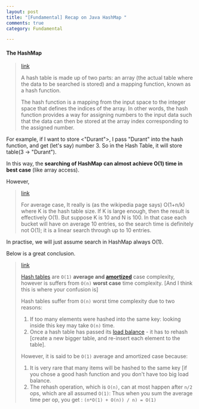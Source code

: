 ```yaml
---
layout: post
title: "[Fundamental] Recap on Java HashMap "
comments: true
category: Fundamental

---
```


#### The HashMap

<blockquote cite="http://www.sparknotes.com/cs/searching/hashtables/section1.html">
<div>
<a href="http://www.sparknotes.com/cs/searching/hashtables/section1.html">link</a>
</div>
<p>
A hash table is made up of two parts: an array (the actual table where the data to be searched is stored) and a mapping function, known as a hash function. 
</p>
<p>
The hash function is a mapping from the input space to the integer space that defines the indices of the array. In other words, the hash function provides a way for assigning numbers to the input data such that the data can then be stored at the array index corresponding to the assigned number.
</p>
</blockquote>

For example, if I want to store <"Durant">, I pass "Durant" into the hash function, and get (let's say) number 3. So in the Hash Table, it will store table(3 -> "Durant"). 

In this way, the __searching of HashMap can almost achieve  O(1) time in best case__ (like array access). 

However,

<blockquote cite="http://stackoverflow.com/a/9214421">
<div>
<a href="http://stackoverflow.com/a/9214421">link</a>
</div>
<p>
For average case, It really is (as the wikipedia page says) O(1+n/k) where K is the hash table size. If K is large enough, then the result is effectively O(1). But suppose K is 10 and N is 100. In that case each bucket will have on average 10 entries, so the search time is definitely not O(1); it is a linear search through up to 10 entries.
</p>
</blockquote>

In practise, we will just assume search in HashMap always O(1). 

Below is a great conclusion.

<blockquote cite="http://stackoverflow.com/a/9214594">
<div>
<a href="http://stackoverflow.com/a/9214594">link</a>
</div>
<p><a href="http://en.wikipedia.org/wiki/Hash_table">Hash tables</a> are <code>O(1)</code> <strong>average and <a href="http://en.wikipedia.org/wiki/Amortized_analysis">amortized</a></strong> case complexity, however is suffers from <code>O(n)</code> <strong>worst case</strong> time complexity. [And I think this is where your confusion is]</p>

<p>Hash tables suffer from <code>O(n)</code> worst time complexity due to two reasons:</p>

<ol>
<li>If too many elements were hashed into the same key: looking inside this key may take <code>O(n)</code> time.</li>
<li>Once a hash table has passed its <a href="http://en.wikipedia.org/wiki/Load_balancing_%28computing%29">load balance</a> - it has to rehash [create a new bigger table, and re-insert each element to the table]. </li>
</ol>

<p>However, it is said to be <code>O(1)</code> average and amortized case because:</p>

<ol>
<li>It is very rare that many items will be hashed to the same key [if you chose a good hash function and you don't have too big load balance.</li>
<li>The rehash operation, which is <code>O(n)</code>, can at most happen after <code>n/2</code> ops, which are all assumed <code>O(1)</code>: Thus when you sum the average time per op, you get : <code>(n*O(1) + O(n)) / n) = O(1)</code></li>
</ol>
</blockquote>